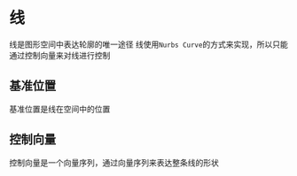# 线
线是图形空间中表达轮廓的唯一途径
线使用`Nurbs Curve`的方式来实现，所以只能通过控制向量来对线进行控制

## 基准位置
基准位置是线在空间中的位置

## 控制向量
控制向量是一个向量序列，通过向量序列来表达整条线的形状